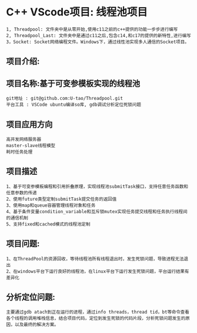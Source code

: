 # C++ VScode项目: 线程池项目
    1, Threadpool: 文件夹中是从零开始,使用c11之前的c++提供的功能一步步进行编写
    2, Threadpool_Last: 文件夹中是通过c11之后,包含c14,和c17的提供的新特性,进行编写
    3，Socket: Socket网络编程文件。Windows下，通过线性池实现多人通信的Socket项目。

## 项目介绍:

## 项目名称:基于可变参模板实现的线程池
    git地址 : git@github.com:U-tao/Threadpool.git
    平台工具 : VSCode ubuntu编译so库, gdb调试分析定位死锁问题
## 项目应用方向
    高并发网络服务器
    master-slave线程模型
    耗时任务处理
## 项目描述
    1、基于可变参模板编程和引用折叠原理，实现线程池submitTask接口，支持任意任务函数和任意参数的传递
    2、使用future类型定制submitTask提交任务的返回值
    3、使用map和queue容器管理线程对象和任务
    4、基于条件变量condition_variable和互斥锁mutex实现任务提交线程和任务执行线程间的通信机制
    5、支持fixed和cached模式的线程池定制
## 项目问题:
    1、在ThreadPool的资源回收，等待线程池所有线程退出时，发生死锁问题，导致进程无法退出
    2、在windows平台下运行良好的线程池，在linux平台下运行发生死锁问题，平台运行结果有差异化

## 分析定位问题:
    主要通过gdb atach到正在运行的进程，通过info threads，thread tid，bt等命令查看各个线程的调用堆栈信息，结合项目代码，定位到发生死锁的代码片段，分析死锁问题发生的原因，以及最终的解决方案。
